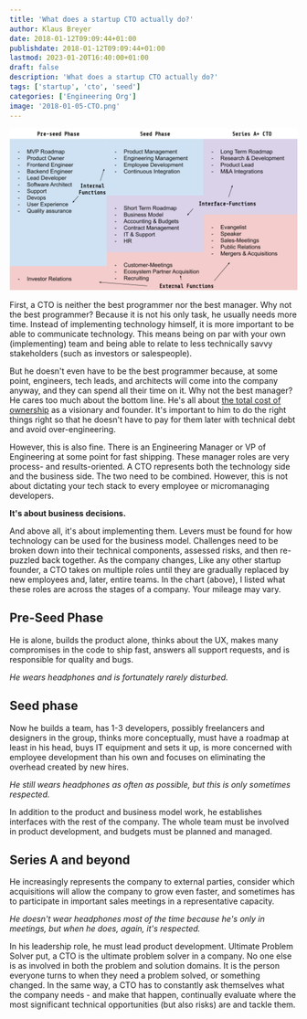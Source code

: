 ```yaml
---
title: 'What does a startup CTO actually do?'
author: Klaus Breyer
date: 2018-01-12T09:09:44+01:00
publishdate: 2018-01-12T09:09:44+01:00
lastmod: 2023-01-20T16:40:00+01:00
draft: false
description: 'What does a startup CTO actually do?'
tags: ['startup', 'cto', 'seed']
categories: ['Engineering Org']
image: '2018-01-05-CTO.png'
---
```


![](2018-01-05-CTO.svg)

First, a CTO is neither the best programmer nor the best manager. Why not the best programmer? Because it is not his only task, he usually needs more time. Instead of implementing technology himself, it is more important to be able to communicate technology. This means being on par with your own (implementing) team and being able to relate to less technically savvy stakeholders (such as investors or salespeople).

But he doesn't even have to be the best programmer because, at some point, engineers, tech leads, and architects will come into the company anyway, and they can spend all their time on it. Why not the best manager? He cares too much about the bottom line. He's all about [the total cost of ownership][1] as a visionary and founder. It's important to him to do the right things right so that he doesn't have to pay for them later with technical debt and avoid over-engineering.

However, this is also fine. There is an Engineering Manager or VP of Engineering at some point for fast shipping. These manager roles are very process- and results-oriented. A CTO represents both the technology side and the business side. The two need to be combined. However, this is not about dictating your tech stack to every employee or micromanaging developers.

**It's about business decisions.**

And above all, it's about implementing them. Levers must be found for how technology can be used for the business model. Challenges need to be broken down into their technical components, assessed risks, and then re-puzzled back together. As the company changes, Like any other startup founder, a CTO takes on multiple roles until they are gradually replaced by new employees and, later, entire teams. In the chart (above), I listed what these roles are across the stages of a company. Your mileage may vary.

## **Pre-Seed Phase**

He is alone, builds the product alone, thinks about the UX, makes many compromises in the code to ship fast, answers all support requests, and is responsible for quality and bugs.

_He wears headphones and is fortunately rarely disturbed._

## Seed phase

Now he builds a team, has 1-3 developers, possibly freelancers and designers in the group, thinks more conceptually, must have a roadmap at least in his head, buys IT equipment and sets it up, is more concerned with employee development than his own and focuses on eliminating the overhead created by new hires.

_He still wears headphones as often as possible, but this is only sometimes respected._

In addition to the product and business model work, he establishes interfaces with the rest of the company. The whole team must be involved in product development, and budgets must be planned and managed.

## Series A and beyond

He increasingly represents the company to external parties, consider which acquisitions will allow the company to grow even faster, and sometimes has to participate in important sales meetings in a representative capacity.

_He doesn't wear headphones most of the time because he's only in meetings, but when he does, again, it's respected._

In his leadership role, he must lead product development. Ultimate Problem Solver put, a CTO is the ultimate problem solver in a company. No one else is as involved in both the problem and solution domains. It is the person everyone turns to when they need a problem solved, or something changed. In the same way, a CTO has to constantly ask themselves what the company needs - and make that happen, continually evaluate where the most significant technical opportunities (but also risks) are and tackle them.

[1]: https://hackernoon.com/software-development-sprint-vs-marathon-mindsets-3bbb7505a7ab
